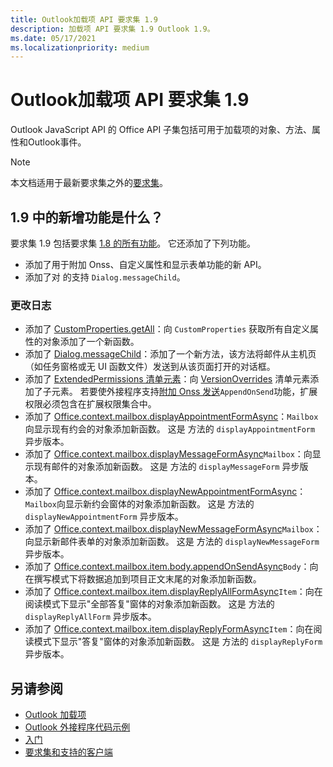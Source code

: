 ```yaml
---
title: Outlook加载项 API 要求集 1.9
description: 加载项 API 要求集 1.9 Outlook 1.9。
ms.date: 05/17/2021
ms.localizationpriority: medium
---
```


# <a name="outlook-add-in-api-requirement-set-19"></a>Outlook加载项 API 要求集 1.9

Outlook JavaScript API 的 Office API 子集包括可用于加载项的对象、方法、属性和Outlook事件。

> [!NOTE]
> 本文档适用于最新要求集之外的[要求集](../../requirement-sets/outlook-api-requirement-sets.md)。

## <a name="whats-new-in-19"></a>1.9 中的新增功能是什么？

要求集 1.9 包括要求集 [1.8 的所有功能](../requirement-set-1.8/outlook-requirement-set-1.8.md)。 它还添加了下列功能。

- 添加了用于附加 Onss、自定义属性和显示表单功能的新 API。
- 添加了对 的支持 `Dialog.messageChild`。

### <a name="change-log"></a>更改日志

- 添加了 [CustomProperties.getAll](/javascript/api/outlook/office.customproperties?view=outlook-js-1.9&preserve-view=true#outlook-office-customproperties-getall-member(1))：向 `CustomProperties` 获取所有自定义属性的对象添加了一个新函数。
- 添加了 [Dialog.messageChild](../../../develop/dialog-api-in-office-add-ins.md#pass-information-to-the-dialog-box)：添加了一个新方法，该方法将邮件从主机页（如任务窗格或无 UI 函数文件）发送到从该页面打开的对话框。
- 添加了 [ExtendedPermissions 清单元素](../../manifest/extendedpermissions.md)：向 [VersionOverrides](../../manifest/versionoverrides.md) 清单元素添加了子元素。 若要使外接程序支持[附加 Onss 发送](../../../outlook/append-on-send.md)`AppendOnSend`功能，扩展权限必须包含在扩展权限集合中。
- 添加了 [Office.context.mailbox.displayAppointmentFormAsync](/javascript/api/outlook/office.mailbox?view=outlook-js-1.9&preserve-view=true#outlook-office-mailbox-displayappointmentformasync-member(1))：`Mailbox`向显示现有约会的对象添加新函数。 这是 方法的 `displayAppointmentForm` 异步版本。
- 添加了 [Office.context.mailbox.displayMessageFormAsync](/javascript/api/outlook/office.mailbox?view=outlook-js-1.9&preserve-view=true#outlook-office-mailbox-displaymessageformasync-member(1))`Mailbox`：向显示现有邮件的对象添加新函数。 这是 方法的 `displayMessageForm` 异步版本。
- 添加了 [Office.context.mailbox.displayNewAppointmentFormAsync](/javascript/api/outlook/office.mailbox?view=outlook-js-1.9&preserve-view=true#outlook-office-mailbox-displaynewappointmentformasync-member(1))：`Mailbox`向显示新约会窗体的对象添加新函数。 这是 方法的 `displayNewAppointmentForm` 异步版本。
- 添加了 [Office.context.mailbox.displayNewMessageFormAsync](/javascript/api/outlook/office.mailbox?view=outlook-js-1.9&preserve-view=true#outlook-office-mailbox-displaynewmessageformasync-member(1))`Mailbox`：向显示新邮件表单的对象添加新函数。 这是 方法的 `displayNewMessageForm` 异步版本。
- 添加了 [Office.context.mailbox.item.body.appendOnSendAsync](/javascript/api/outlook/office.body?view=outlook-js-1.9&preserve-view=true#outlook-office-body-appendonsendasync-member(1))`Body`：向在撰写模式下将数据追加到项目正文末尾的对象添加新函数。
- 添加了 [Office.context.mailbox.item.displayReplyAllFormAsync](office.context.mailbox.item.md#methods)`Item`：向在阅读模式下显示"全部答复"窗体的对象添加新函数。 这是 方法的 `displayReplyAllForm` 异步版本。
- 添加了 [Office.context.mailbox.item.displayReplyFormAsync](office.context.mailbox.item.md#methods)`Item`：向在阅读模式下显示"答复"窗体的对象添加新函数。 这是 方法的 `displayReplyForm` 异步版本。

## <a name="see-also"></a>另请参阅

- [Outlook 加载项](../../../outlook/outlook-add-ins-overview.md)
- [Outlook 外接程序代码示例](https://developer.microsoft.com/outlook/gallery/?filterBy=Outlook,Samples,Add-ins)
- [入门](../../../quickstarts/outlook-quickstart.md)
- [要求集和支持的客户端](../../requirement-sets/outlook-api-requirement-sets.md)
